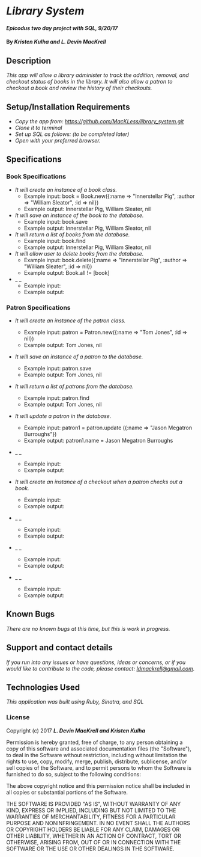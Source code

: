 # _Library System_

#### _Epicodus two day project with SQL, 9/20/17_

#### By _**Kristen Kulha and L. Devin MacKrell**_

## Description

_This app will allow a library administer to track the addition, removal, and checkout status of books in the library. It will also allow a patron to checkout a book and review the history of their checkouts._

## Setup/Installation Requirements

* _Copy the app from: https://github.com/MacKLess/library_system.git_
* _Clone it to terminal_
* _Set up SQL as follows: (to be completed later)_
* _Open with your preferred browser._

## Specifications

### Book Specifications
* _It will create an instance of a book class._
  * Example input: book = Book.new({:name => "Innerstellar Pig", :author => "William Sleator", :id => nil})
  * Example output: Innerstellar Pig, William Sleater, nil
* _It will save an instance of the book to the database._
  * Example input: book.save
  * Example output: Innerstellar Pig, William Sleator, nil
* _It will return a list of books from the database._
  * Example input: book.find
  * Example output: Innerstellar Pig, William Sleator, nil
* _It will allow user to delete books from the database._
  * Example input: book.delete({:name => "Innerstellar Pig", :author => "William Sleater", :id => nil})
  * Example output: Book.all != [book]
* _ _
  * Example input:
  * Example output:



### Patron Specifications  
* _It will create an instance of the patron class._
  * Example input: patron = Patron.new({:name => "Tom Jones", :id => nil})
  * Example output: Tom Jones, nil
* _It will save an instance of a patron to the database._
  * Example input: patron.save
  * Example output: Tom Jones, nil
* _It will return a list of patrons from the database._
  * Example input: patron.find
  * Example output: Tom Jones, nil
* _It will update a patron in the database._
  * Example input: patron1 = patron.update ({:name => "Jason Megatron Burroughs"})
  * Example output: patron1.name = Jason Megatron Burroughs
* _ _
  * Example input:
  * Example output:





* _It will create an instance of a checkout when a patron checks out a book._
  * Example input:
  * Example output:
* _ _
  * Example input:
  * Example output:
* _ _
  * Example input:
  * Example output:
* _ _
  * Example input:
  * Example output:

## Known Bugs

_There are no known bugs at this time, but this is work in progress._

## Support and contact details

_If you run into any issues or have questions, ideas or concerns, or if you would like to contribute to the code, please contact: ldmackrell@gmail.com._

## Technologies Used

_This application was built using Ruby, Sinatra, and SQL_

### License

Copyright (c) 2017 **_L. Devin MacKrell and Kristen Kulha_**

Permission is hereby granted, free of charge, to any person obtaining a copy
of this software and associated documentation files (the "Software"), to deal
in the Software without restriction, including without limitation the rights
to use, copy, modify, merge, publish, distribute, sublicense, and/or sell
copies of the Software, and to permit persons to whom the Software is
furnished to do so, subject to the following conditions:

The above copyright notice and this permission notice shall be included in all
copies or substantial portions of the Software.

THE SOFTWARE IS PROVIDED "AS IS", WITHOUT WARRANTY OF ANY KIND, EXPRESS OR
IMPLIED, INCLUDING BUT NOT LIMITED TO THE WARRANTIES OF MERCHANTABILITY,
FITNESS FOR A PARTICULAR PURPOSE AND NONINFRINGEMENT. IN NO EVENT SHALL THE
AUTHORS OR COPYRIGHT HOLDERS BE LIABLE FOR ANY CLAIM, DAMAGES OR OTHER
LIABILITY, WHETHER IN AN ACTION OF CONTRACT, TORT OR OTHERWISE, ARISING FROM,
OUT OF OR IN CONNECTION WITH THE SOFTWARE OR THE USE OR OTHER DEALINGS IN THE
SOFTWARE.
